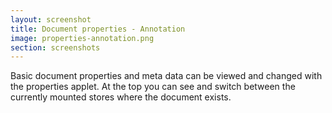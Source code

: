 ```yaml
---
layout: screenshot
title: Document properties - Annotation
image: properties-annotation.png
section: screenshots
---
```


Basic document properties and meta data can be viewed and changed with the
properties applet. At the top you can see and switch between the currently
mounted stores where the document exists.

